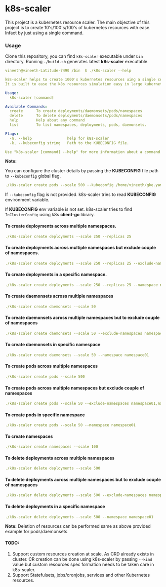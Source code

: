 # k8s-scaler

This project is a kubernetes resource scaler. The main objective of this project is to create 10's/100's/100's of kubernetes resources with ease. Infact by just using a single command.

### Usage

Clone this repository, you can find ```k8s-scaler``` executable under ```bin``` directory. Running ```./build.sh``` generates latest **k8s-scaler** executable.

```yaml
vineeth@vineeth-Latitude-7490 /bin  $ ./k8s-scaler --help

k8s-scaler helps to create 1000's kubernetes resources uing a single command.
It is built to ease the k8s resources simulation easy in large kubernetes clusters.,

Usage:
  k8s-scaler [command]

Available Commands:
  create      To create deployments/daemonsets/pods/namespaces
  delete      To delete deployments/daemonsets/pods/namespaces
  help        Help about any command
  list        To list namespaces, deployments, pods, daemonsets.

Flags:
  -h, --help                help for k8s-scaler
  -k, --kubeconfig string   Path to the KUBECONFIG file.

Use "k8s-scaler [command] --help" for more information about a command.

```

**Note:**

You can configure the cluster details by passing the **KUBECONFIG** file path to ```--kubeconfig``` global flag.

```yaml
./k8s-scaler create pods --scale 500 --kubeconfig /home/vineeth/gke.yaml
```
If ```--kubeconfig``` flag is not provided. k8s-scaler tries to read **KUBECONFIG** environment variable.

If **KUBECONFIG** env variable is not set. k8s-scaler tries to find ```InClusterConfig``` using k8s **client-go** library.

#### To create deployments across multiple namespaces.

```yaml
./k8s-scaler create deployments --scale 250 --replicas 25 
```

#### To create deployments across multiple namespaces but exclude couple of namespaces.

```yaml
./k8s-scaler create deployments --scale 250 --replicas 25 --exclude-namespaces namespace01,namespace02
```

#### To create deployments in a specific namespace.

```yaml
./k8s-scaler create deployments --scale 250 --replicas 25 --namespace namepsace01
```

#### To create daemonsets across multiple namespaces

```yaml
./k8s-scaler create daemonsets --scale 50 
```

#### To create daemonsets across multiple namespaces but to exclude couple of namespaces

```yaml
./k8s-scaler create daemonsets --scale 50 --exclude-namespaces namespace01,namespace02
```

#### To create daemonsets in specific namespace

```yaml
./k8s-scaler create daemonsets --scale 50 --namespace namespace01
```

#### To create pods across multiple namespaces

```yaml
./k8s-scaler create pods --scale 500  
```

#### To create pods across multiple namespaces but exclude couple of namespaces

```yaml
./k8s-scaler create pods --scale 50 --exclude-namespaces namespace01,namespace02
```

#### To create pods in specific namespace

```yaml
./k8s-scaler create pods --scale 50 --namespace namespace01 
```

#### To create namespaces

```yaml
./k8s-scaler create namespaces --scale 100
```

#### To delete deployments across multiple namespaces

```yaml
./k8s-scaler delete deployments --scale 500
```

#### To delete deployments across multiple namespaces but to exclude couple of namespaces

```yaml
./k8s-scaler delete deployments --scale 500 --exclude-namespaces namespace01,namespace02
```

#### To delete deployments in a specific namespace

```yaml
./k8s-scaler delete deployments --scale 500 --namespace namespace01
```

**Note:**
Deletion of resources can be performed same as above provided example for pods/daemonsets.

#### TODO:

1. Support custom resources creation at scale. As CRD already exists in cluster. CR creation can be done using k8s-scaler by passing ```--kind``` value but custom resources spec formation needs to be taken care in k8s-scaler.
2. Support Statefulsets, jobs/cronjobs, services and other Kubernetes resources.

